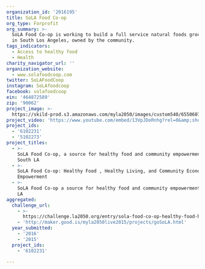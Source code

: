 ```yaml
---
organization_id: '2016195'
title: SoLA Food Co-op
org_type: Forprofit
org_summary: >-
  SoLA Food Co-op is working to build a full service natural foods grocery store
  in South Los Angeles, owned by the community.
tags_indicators:
  - Access to healthy food
  - Health
charity_navigator_url: ''
organization_website:
  - www.solafoodcoop.com
twitter: SoLAFoodCoop
instagram: SoLAfoodcoop
facebook: solafoodcoop
ein: '464872589'
zip: '90062'
project_image: >-
  https://skild-prod.s3.amazonaws.com/myla2050/images/custom540/6550607705741-team91.jpg
project_video: 'https://www.youtube.com/embed/13VpJDoRnhg?rel=0&amp;showinfo=0'
project_ids:
  - '6102231'
  - '5102273'
project_titles:
  - >-
    SoLA Food Co-op, a source for healthy food and community empowerment in
    South LA
  - >-
    SoLA Food Co-op: Healthy Food , Healthy Living, and Community Economic
    Empowerment
  - >-
    SoLA Food Co-op a source for healthy food and community empowerment in South
    LA
aggregated:
  challenge_url:
    - >-
      https://challenge.la2050.org/entry/sola-food-co-op-healthy-food-healthy-living-and-community-economic-empowerment
    - 'http://maker.good.is/myla2050live2015/projects/goSoLA.html'
  year_submitted:
    - '2016'
    - '2015'
  project_ids:
    - '6102231'

---
```

